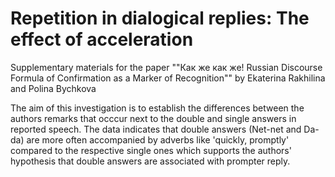 # Repetition in dialogical replies: The effect of acceleration

Supplementary materials for the paper ""Как же как же! Russian Discourse Formula of Confirmation as a Marker of Recognition"" 
by Ekaterina Rakhilina and Polina Bychkova

The aim of this investigation is to establish the differences between the authors remarks that occcur next to the double and single answers in reported speech. The data indicates that double answers (Net-net and Da-da) are more often accompanied by adverbs like 'quickly, promptly' compared to the respective single ones which supports the authors' hypothesis that double answers are associated with prompter reply.
